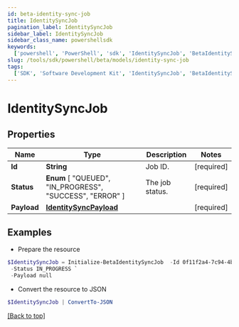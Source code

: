 ```yaml
---
id: beta-identity-sync-job
title: IdentitySyncJob
pagination_label: IdentitySyncJob
sidebar_label: IdentitySyncJob
sidebar_class_name: powershellsdk
keywords:
  ['powershell', 'PowerShell', 'sdk', 'IdentitySyncJob', 'BetaIdentitySyncJob']
slug: /tools/sdk/powershell/beta/models/identity-sync-job
tags:
  ['SDK', 'Software Development Kit', 'IdentitySyncJob', 'BetaIdentitySyncJob']
---
```


# IdentitySyncJob

## Properties

| Name | Type | Description | Notes |
| --- | --- | --- | --- |
| **Id** | **String** | Job ID. | [required] |
| **Status** | **Enum** [ "QUEUED", "IN_PROGRESS", "SUCCESS", "ERROR" ] | The job status. | [required] |
| **Payload** | [**IdentitySyncPayload**](identity-sync-payload) |  | [required] |

## Examples

- Prepare the resource

```powershell
$IdentitySyncJob = Initialize-BetaIdentitySyncJob  -Id 0f11f2a4-7c94-4bf3-a2bd-742580fe3bde `
 -Status IN_PROGRESS `
 -Payload null
```

- Convert the resource to JSON

```powershell
$IdentitySyncJob | ConvertTo-JSON
```

[[Back to top]](#)
